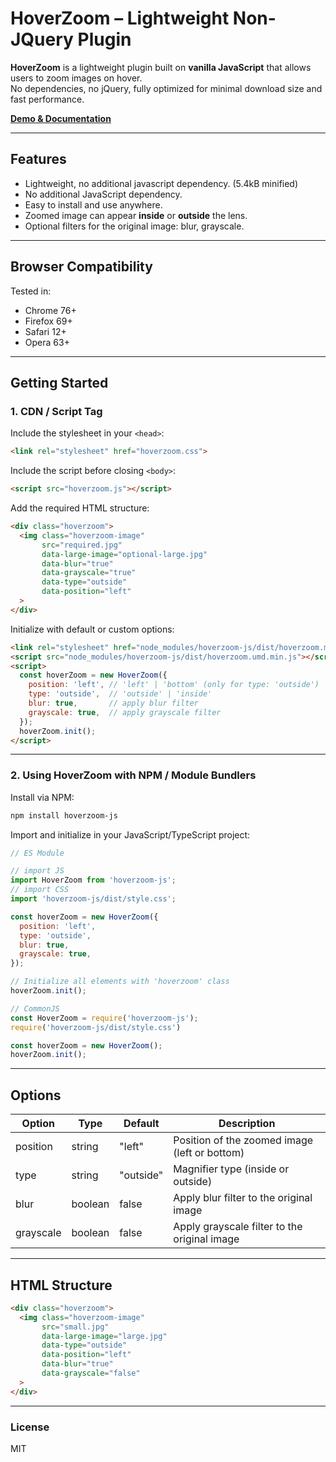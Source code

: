 # HoverZoom – Lightweight Non-JQuery Plugin

**HoverZoom** is a lightweight plugin built on **vanilla JavaScript** that allows users to zoom images on hover.  
No dependencies, no jQuery, fully optimized for minimal download size and fast performance.

[**Demo & Documentation**](https://hoverzoom-js.vercel.app)

___

## Features

- Lightweight, no additional javascript dependency. (5.4kB minified)
- No additional JavaScript dependency.
- Easy to install and use anywhere.
- Zoomed image can appear **inside** or **outside** the lens.
- Optional filters for the original image: blur, grayscale.

___

## Browser Compatibility

Tested in:

- Chrome 76+
- Firefox 69+
- Safari 12+
- Opera 63+

___

## Getting Started

### 1. CDN / Script Tag

Include the stylesheet in your `<head>`:

```html
<link rel="stylesheet" href="hoverzoom.css">
```

Include the script before closing `<body>`:

```html
<script src="hoverzoom.js"></script>
```

Add the required HTML structure:

```html
<div class="hoverzoom">
  <img class="hoverzoom-image"
       src="required.jpg"
       data-large-image="optional-large.jpg"
       data-blur="true"
       data-grayscale="true"
       data-type="outside"
       data-position="left"
  >
</div>
```

Initialize with default or custom options:

```html
<link rel="stylesheet" href="node_modules/hoverzoom-js/dist/hoverzoom.min.css">
<script src="node_modules/hoverzoom-js/dist/hoverzoom.umd.min.js"></script>
<script>
  const hoverZoom = new HoverZoom({
    position: 'left', // 'left' | 'bottom' (only for type: 'outside')
    type: 'outside',  // 'outside' | 'inside'
    blur: true,       // apply blur filter
    grayscale: true,  // apply grayscale filter
  });
  hoverZoom.init();
</script>
```

___

### 2. Using HoverZoom with NPM / Module Bundlers

Install via NPM:

```bash
npm install hoverzoom-js
```

Import and initialize in your JavaScript/TypeScript project:

```js
// ES Module

// import JS
import HoverZoom from 'hoverzoom-js';
// import CSS
import 'hoverzoom-js/dist/style.css';

const hoverZoom = new HoverZoom({
  position: 'left',
  type: 'outside',
  blur: true,
  grayscale: true,
});

// Initialize all elements with 'hoverzoom' class
hoverZoom.init();

// CommonJS
const HoverZoom = require('hoverzoom-js');
require('hoverzoom-js/dist/style.css')

const hoverZoom = new HoverZoom();
hoverZoom.init();
```

___

## Options

| Option     | Type      | Default   | Description                                        |
|------------|-----------|-----------|---------------------------------------------------|
| position   | string    | "left"    | Position of the zoomed image (left or bottom)    |
| type       | string    | "outside" | Magnifier type (inside or outside)               |
| blur       | boolean   | false     | Apply blur filter to the original image          |
| grayscale  | boolean   | false     | Apply grayscale filter to the original image    |


___

## HTML Structure

```html
<div class="hoverzoom">
  <img class="hoverzoom-image"
       src="small.jpg"
       data-large-image="large.jpg"
       data-type="outside"
       data-position="left"
       data-blur="true"
       data-grayscale="false"
  >
</div>
```


___

### License

MIT
